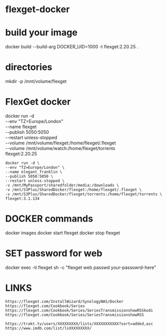 # flexget-docker

# build your image
docker build --build-arg DOCKER_UID=1000 -t flexget:2.20.25 .

# directories
mkdir -p /mnt/volume/flexget

# FlexGet docker
docker run -d \
  --env "TZ=Europe/London" \
  --name flexget \
  --publish 5050:5050 \
  --restart unless-stopped \
  --volume /mnt/volume/flexget:/home/flexget/.flexget \
  --volume /mnt/volume/watch:/home/flexget/torrents \
  flexget:2.20.25
  
  ```
  docker run -d \
--env "TZ=Europe/London" \
--name elegant_franklin \
--publish 5050:5050 \
--restart unless-stopped \
-v /mnt/MyPassport/sharedfolder/media:/downloads \
-v /mnt/S3Plus/SharedDocker/flexget:/home/flexget/.flexget \
-v /mnt/S3Plus/SharedDocker/flexget/torrents:/home/flexget/torrents \
flexget:3.1.134
  ```
  
  
# DOCKER commands
docker images
docker start flexget
docker stop flexget

# SET password for web
docker exec -ti flexget sh -c "flexget web passwd your-passowrd-here"

# LINKS
```
https://flexget.com/InstallWizard/SynologyNAS/Docker
https://flexget.com/Cookbook/Series
https://flexget.com/Cookbook/Series/SeriesTransmissionshowRSSkodi
https://flexget.com/Cookbook/Series/SeriesTransmissionshowRSS

https://trakt.tv/users/XXXXXXXXX/lists/XXXXXXXXXXX?sort=added,asc
https://www.imdb.com/list/lsXXXXXXXXX/
```
